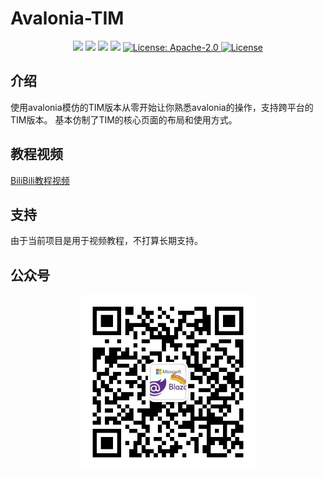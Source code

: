 # Avalonia-TIM


<div align="center">
    <a href="#公众号"><img src="https://img.shields.io/badge/公众号-Token的技术分享-blue.svg?style=plasticr"></a>
    <a href="#公众号"><img src="https://img.shields.io/badge/交流群-加入开发-green.svg?style=plasticr"></a>
    <a href="https://github.com/239573049/Avalonia-TIM"><img src="https://img.shields.io/badge/github-项目地址-yellow.svg?style=plasticr"></a>
    <a href="https://gitee.com/hejiale010426/avalonia-tim"><img src="https://img.shields.io/badge/码云-项目地址-orange.svg?style=plasticr"></a>
    <a href="https://github.com/239573049/Avalonia-TIM/blob/master/LICENSE" target="_blank">
        <img alt="License: Apache-2.0" src="https://img.shields.io/badge/License-Apache--2.0-blue.svg">
    </a> 
    <a href="https://github.com/239573049/Avalonia-TIM" target="_blank">
        <img alt="License" src="https://img.shields.io/github/stars/239573049/Avalonia-TIM">
    </a>
</div>


## 介绍
使用avalonia模仿的TIM版本从零开始让你熟悉avalonia的操作，支持跨平台的TIM版本。
基本仿制了TIM的核心页面的布局和使用方式。

## 教程视频

[BiliBili教程视频](https://www.bilibili.com/video/BV1Yx4y1o7Uy/?spm_id_from=333.999.list.card_archive.click)



## 支持

由于当前项目是用于视频教程，不打算长期支持。

## 公众号

<p align="center">
    <a href="" target="_blank">
      <img src="./docs/img/1690561303773.jpg" width="280" />
    </a>
</p>